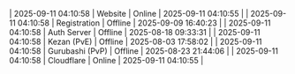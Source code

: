 | 2025-09-11 04:10:58 | Website | Online | 2025-09-11 04:10:55 |
| 2025-09-11 04:10:58 | Registration | Offline | 2025-09-09 16:40:23 |
| 2025-09-11 04:10:58 | Auth Server | Offline | 2025-08-18 09:33:31 |
| 2025-09-11 04:10:58 | Kezan (PvE) | Offline | 2025-08-03 17:58:02 |
| 2025-09-11 04:10:58 | Gurubashi (PvP) | Offline | 2025-08-23 21:44:06 |
| 2025-09-11 04:10:58 | Cloudflare | Online | 2025-09-11 04:10:55 |
